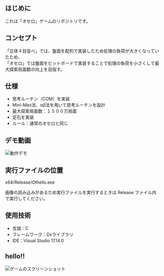 ﻿## はじめに
これは「オセロ」ゲームのリポジトリです。

## コンセプト
「立体４目並べ」では、盤面を配列で実装したため処理の負荷が大きくなっていたため、  
「オセロ」では盤面をビットボードで実装することで処理の負荷を小さくして最大探索局面数の向上を目指す。

## 仕様
- 思考ルーチン（COM）を実装
- Mini-Max法、αβ法を用いて思考ルーチンを設計
- 最大探索局面数：１５００万局面
- 定石を実装
- ルール：通常のオセロと同じ

## デモ動画
![動作デモ](README-resource/Othello-demo.gif)

## 実行ファイルの位置
x64/Release/Othello.exe

画像の読み込みがあるため実行ファイルを実行するときは Release ファイル内で実行してください。

## 使用技術
- 言語：C
- フレームワーク：Dxライブラリ
- IDE：Visual Studio 17.14.0

## hello!!
![ゲームのスクリーンショット](README/iziri.jpg)
